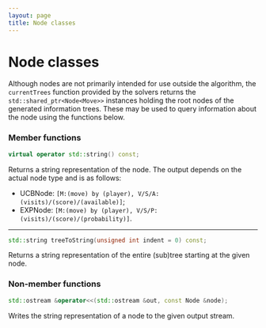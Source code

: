 ```yaml
---
layout: page
title: Node classes
---
```


# Node classes
Although nodes are not primarily intended for use outside the algorithm, the `currentTrees` function provided by the solvers returns the `std::shared_ptr<Node<Move>>` instances holding the root nodes of the generated information trees. These may be used to query information about the node using the functions below.

### Member functions
```cpp
virtual operator std::string() const;
```
Returns a string representation of the node. The output depends on the actual node type and is as follows:
* UCBNode: `[M:(move) by (player), V/S/A: (visits)/(score)/(available)]`;
* EXPNode: `[M:(move) by (player), V/S/P: (visits)/(score)/(probability)]`.

---
```cpp
std::string treeToString(unsigned int indent = 0) const;
```
Returns a string representation of the entire (sub)tree starting at the given node.

### Non-member functions
```cpp
std::ostream &operator<<(std::ostream &out, const Node &node);
```
Writes the string representation of a node to the given output stream.
